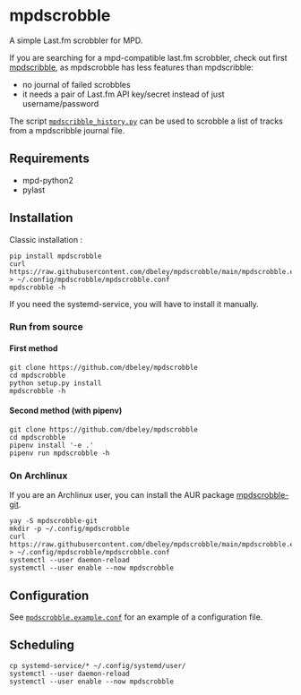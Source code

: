 # mpdscrobble

A simple Last.fm scrobbler for MPD.

If you are searching for a mpd-compatible last.fm scrobbler, check out first [mpdscribble](https://github.com/MusicPlayerDaemon/mpdscribble), as mpdscrobble has less features than mpdscribble:
- no journal of failed scrobbles
- it needs a pair of Last.fm API key/secret instead of just username/password

The script [`mpdscribble_history.py`](https://github.com/dbeley/mpdscrobble/blob/main/mpdscribble_history.py) can be used to scrobble a list of tracks from a mpdscribble journal file.

## Requirements

- mpd-python2
- pylast

## Installation

Classic installation :

```
pip install mpdscrobble
curl https://raw.githubusercontent.com/dbeley/mpdscrobble/main/mpdscrobble.example.conf > ~/.config/mpdscrobble/mpdscrobble.conf
mpdscrobble -h
```

If you need the systemd-service, you will have to install it manually.

### Run from source

#### First method
```
git clone https://github.com/dbeley/mpdscrobble
cd mpdscrobble
python setup.py install
mpdscrobble -h
```

#### Second method (with pipenv)

```
git clone https://github.com/dbeley/mpdscrobble
cd mpdscrobble
pipenv install '-e .'
pipenv run mpdscrobble -h
```

### On Archlinux

If you are an Archlinux user, you can install the AUR package [mpdscrobble-git](https://aur.archlinux.org/packages/mpdscrobble-git).

```
yay -S mpdscrobble-git
mkdir -p ~/.config/mpdscrobble
curl https://raw.githubusercontent.com/dbeley/mpdscrobble/main/mpdscrobble.example.conf > ~/.config/mpdscrobble/mpdscrobble.conf
systemctl --user daemon-reload
systemctl --user enable --now mpdscrobble
```

## Configuration

See [`mpdscrobble.example.conf`](https://github.com/dbeley/mpdscrobble/blob/main/mpdscrobble.example.conf) for an example of a configuration file.

## Scheduling

```
cp systemd-service/* ~/.config/systemd/user/
systemctl --user daemon-reload
systemctl --user enable --now mpdscrobble
```
